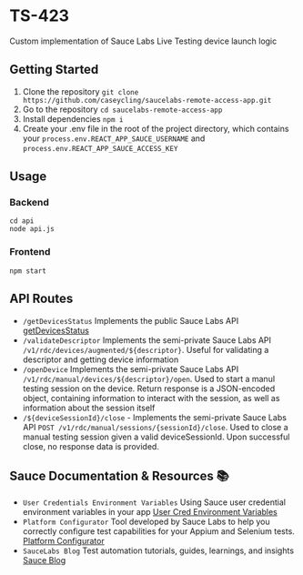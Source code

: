 # TS-423

Custom implementation of Sauce Labs Live Testing device launch logic

## Getting Started
1. Clone the repository `git clone https://github.com/caseycling/saucelabs-remote-access-app.git`
2. Go to the repository `cd saucelabs-remote-access-app`
3. Install dependencies `npm i`
4. Create your .env file in the root of the project directory, which contains your `process.env.REACT_APP_SAUCE_USERNAME` and `process.env.REACT_APP_SAUCE_ACCESS_KEY`

## Usage

### Backend
```shell
cd api
node api.js
```

### Frontend
```shell
npm start
```

## API Routes
- `/getDevicesStatus` Implements the public Sauce Labs API [getDevicesStatus](https://docs.saucelabs.com/dev/api/rdc/#get-devices-status)
- `/validateDescriptor` Implements the semi-private Sauce Labs API `/v1/rdc/devices/augmented/${descriptor}`. Useful for validating a descriptor and getting device information 
- `/openDevice` Implements the semi-private Sauce Labs API `/v1/rdc/manual/devices/${descriptor}/open`. Used to start a manul testing session on the device. Return response is a JSON-encoded object, containing information to interact with the session, as well as information about the session itself
- `/${deviceSessionId}/close` - Implements the semi-private Sauce Labs API `POST /v1/rdc/manual/sessions/{sessionId}/close`. Used to close a manual testing session given a valid deviceSessionId. Upon successful close, no response data is provided.

## Sauce Documentation & Resources 📚
- `User Credentials Environment Variables` Using Sauce user credential environment variables in your app [User Cred Environment Variables](https://docs.saucelabs.com/secure-connections/sauce-connect/setup-configuration/environment-variables/#user-credentials-environment-variables)
- `Platform Configurator` Tool developed by Sauce Labs to help you correctly configure test capabilities for your Appium and Selenium tests. [Platform Configurator](https://saucelabs.com/products/platform-configurator#/)
- `SauceLabs Blog` Test automation tutorials, guides, learnings, and insights [Sauce Blog](https://saucelabs.com/resources/blog)
